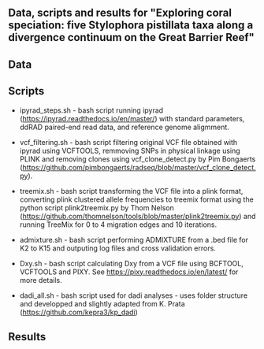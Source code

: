## Data, scripts and results for "Exploring coral speciation: five Stylophora pistillata taxa along a divergence continuum on the Great Barrier Reef"

## Data

## Scripts

* ipyrad_steps.sh - bash script running ipyrad (https://ipyrad.readthedocs.io/en/master/) with standard parameters, ddRAD paired-end read data, and reference genome aligmment.

* vcf_filtering.sh - bash script filtering original VCF file obtained with ipyrad using VCFTOOLS,  remmoving SNPs in physical linkage using PLINK and removing clones using vcf_clone_detect.py by Pim Bongaerts (https://github.com/pimbongaerts/radseq/blob/master/vcf_clone_detect.py). 

* treemix.sh - bash script transforming the VCF file into a plink format, converting plink clustered allele frequencies to treemix format using the python script plink2treemix.py by Thom Nelson (https://github.com/thomnelson/tools/blob/master/plink2treemix.py) and running TreeMix for 0 to 4 migration edges and 10 iterations.

* admixture.sh - bash script performing ADMIXTURE from a .bed file for K2 to K15 and outputing log files and cross validation errors. 

* Dxy.sh - bash script calculating Dxy from a VCF file using BCFTOOL, VCFTOOLS and PIXY. See https://pixy.readthedocs.io/en/latest/ for more details.

* dadi_all.sh - bash script used for dadi analyses - uses folder structure and developped and slightly adapted from K. Prata (https://github.com/kepra3/kp_dadi)

## Results
